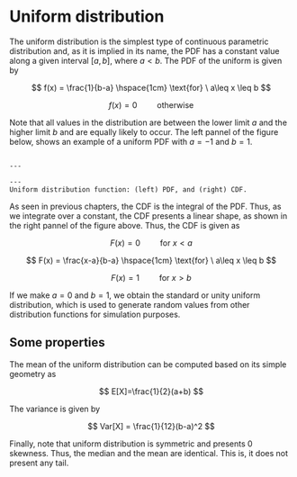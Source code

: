 
# Uniform distribution

The uniform distribution is the simplest type of continuous parametric distribution and, as it is implied in its name, the PDF has a constant value along a given interval $[a,b]$, where $a < b$. The PDF of the uniform is given by

$$
f(x) = \frac{1}{b-a}   \hspace{1cm}   \text{for} \ a\leq x \leq b
$$

$$
f(x) = 0  \hspace{1cm} \text{otherwise}
$$

Note that all values in the distribution are between the lower limit $a$ and the higher limit $b$ and are equally likely to occur. The left pannel of the figure below, shows an example of a uniform PDF with $a=-1$ and $b=1$.

```{figure} /probability/figures/uniform.png

---

---
Uniform distribution function: (left) PDF, and (right) CDF.
```
As seen in previous chapters, the CDF is the integral of the PDF. Thus, as we integrate over a constant, the CDF presents a linear shape, as shown in the right pannel of the figure above. Thus, the CDF is given as

$$
F(x) = 0   \hspace{1cm}   \text{for} \ x<a
$$

$$
F(x) = \frac{x-a}{b-a}   \hspace{1cm}   \text{for} \ a\leq x \leq b
$$

$$
F(x) = 1  \hspace{1cm} \text{for} \ x>b
$$

If we make $a=0$ and $b=1$, we obtain the standard or unity uniform distribution, which is used to generate random values from other distribution functions for simulation purposes.

## Some properties

The mean of the uniform distribution can be computed based on its simple geometry as

$$
E[X]=\frac{1}{2}(a+b)
$$

The variance is given by

$$
Var[X] = \frac{1}{12}(b-a)^2
$$

Finally, note that uniform distribution is symmetric and presents 0 skewness. Thus, the median and the mean are identical. This is, it does not present any tail.